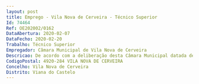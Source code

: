 ```yaml
--- 
layout: post
title: Emprego - Vila Nova de Cerveira - Técnico Superior
Id: 74464
Ref: OE202002/0162
DataAbertura: 2020-02-07
DataFecho: 2020-02-20
Trabalho: Técnico Superior
Empregador: Câmara Municipal de Vila Nova de Cerveira
Descricao: De acordo com a deliberação desta Câmara Municipal datada de 10 de janeiro de 2020 e despacho do Presidente da Câmara Municipal datado de 13 de janeiro de 2020, se encontra aberto, pelo prazo de dez dias úteis, a contar da data da publicação do presente aviso na 2ª série do Diário da República, procedimento comum para recrutamento de trabalhadores com vínculo ou sem vinculo de emprego público, para constituição de relação jurídica de emprego público na modalidade de contrato de trabalho em funções públicas por tempo indeterminado, tendo em vista o preenchimento de um lugar de Técnico Superior previsto no mapa de pessoal desta Câmara Municipal, integrado na Divisão de Administração Geral
CodigoPostal: 4920-284 VILA NOVA DE CERVEIRA
Concelho: Vila Nova de Cerveira
Distrito: Viana do Castelo
--- 
```

